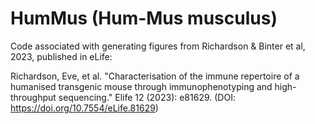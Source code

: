 # HumMus (Hum-Mus musculus)
Code associated with generating figures from Richardson &amp; Binter et al, 2023, published in eLife:


Richardson, Eve, et al. "Characterisation of the immune repertoire of a humanised transgenic mouse through immunophenotyping and high-throughput sequencing." Elife 12 (2023): e81629.
(DOI: https://doi.org/10.7554/eLife.81629)

